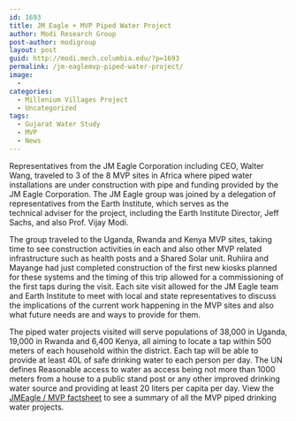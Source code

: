```yaml
---
id: 1693
title: JM Eagle + MVP Piped Water Project
author: Modi Research Group
post-author: modigroup
layout: post
guid: http://modi.mech.columbia.edu/?p=1693
permalink: /jm-eaglemvp-piped-water-project/
image:
  - 
categories:
  - Millenium Villages Project
  - Uncategorized
tags:
  - Gujarat Water Study
  - MVP
  - News
---
```

Representatives from the JM Eagle Corporation including CEO, Walter Wang, traveled to 3 of the 8 MVP sites in Africa where piped water installations are under construction with pipe and funding provided by the JM Eagle Corporation. The JM Eagle group was joined by a delegation of representatives from the Earth Institute, which serves as the technical adviser for the project, including the Earth Institute Director, Jeff Sachs, and also Prof. Vijay Modi. 

The group traveled to the Uganda, Rwanda and Kenya MVP sites, taking time to see construction activities in each and also other MVP related infrastructure such as health posts and a Shared Solar unit. Ruhiira and Mayange had just completed construction of the first new kiosks planned for these systems and the timing of this trip allowed for a commissioning of the first taps during the visit. Each site visit allowed for the JM Eagle team and Earth Institute to meet with local and state representatives to discuss the implications of the current work happening in the MVP sites and also what future needs are and ways to provide for them. 

The piped water projects visited will serve populations of 38,000 in Uganda, 19,000 in Rwanda and 6,400 Kenya, all aiming to locate a tap within 500 meters of each household within the district. Each tap will be able to provide at least 40L of safe drinking water to each person per day. The UN defines Reasonable access to water as access being not more than 1000 meters from a house to a public stand post or any other improved drinking water source and providing at least 20 liters per capita per day. View the [JMEagle / MVP factsheet][1] to see a summary of all the MVP piped drinking water projects.

 [1]: /assets/uploads/blog/2013/06/EI_JMeagle_factsheet.docx
